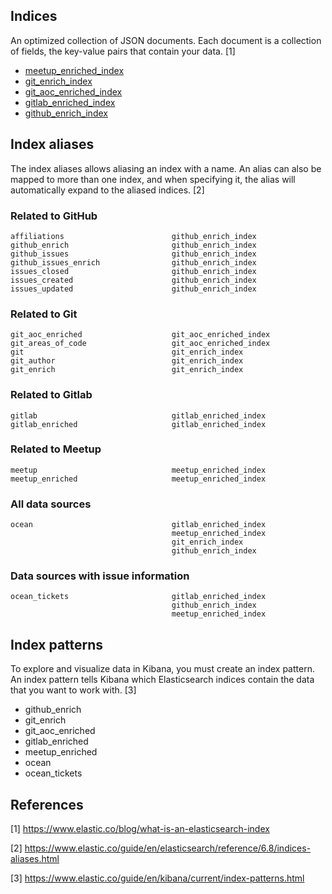 
## Indices 
An optimized collection of JSON documents. Each document is a collection of fields, the key-value pairs that contain your data. [1]

- [meetup_enriched_index](https://github.com/chaoss/grimoirelab-elk/blob/master/schema/meetup.csv)
- [git_enrich_index](https://github.com/chaoss/grimoirelab-elk/blob/master/schema/git.csv)
- [git_aoc_enriched_index](https://github.com/chaoss/grimoirelab-elk/blob/master/schema/areas_of_code.csv)
- [gitlab_enriched_index](https://github.com/chaoss/grimoirelab-elk/blob/master/schema/gitlab_issues.csv)
- [github_enrich_index](https://github.com/chaoss/grimoirelab-elk/blob/master/schema/github_issues.csv)

## Index aliases
The index aliases allows aliasing an index with a name. An alias can also be mapped to more than one index, and when specifying it, the alias will automatically expand to the aliased indices. [2]

### Related to GitHub
```
affiliations                        github_enrich_index
github_enrich                       github_enrich_index
github_issues                       github_enrich_index
github_issues_enrich                github_enrich_index
issues_closed                       github_enrich_index
issues_created                      github_enrich_index
issues_updated                      github_enrich_index
```

### Related to Git
```
git_aoc_enriched                    git_aoc_enriched_index
git_areas_of_code                   git_aoc_enriched_index
git                                 git_enrich_index
git_author                          git_enrich_index
git_enrich                          git_enrich_index
```

### Related to Gitlab
```
gitlab                              gitlab_enriched_index
gitlab_enriched                     gitlab_enriched_index
```

### Related to Meetup
```
meetup                              meetup_enriched_index
meetup_enriched                     meetup_enriched_index
```

### All data sources
```
ocean                               gitlab_enriched_index
                                    meetup_enriched_index
                                    git_enrich_index
                                    github_enrich_index
```
### Data sources with issue information
```
ocean_tickets                       gitlab_enriched_index
                                    github_enrich_index
                                    meetup_enriched_index
```


## Index patterns

To explore and visualize data in Kibana, you must create an index pattern. An index pattern tells Kibana which Elasticsearch indices contain the data that you want to work with. [3]

- github_enrich
- git_enrich
- git_aoc_enriched
- gitlab_enriched
- meetup_enriched
- ocean
- ocean_tickets

## References
[1] https://www.elastic.co/blog/what-is-an-elasticsearch-index

[2] https://www.elastic.co/guide/en/elasticsearch/reference/6.8/indices-aliases.html

[3] https://www.elastic.co/guide/en/kibana/current/index-patterns.html